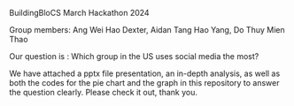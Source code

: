 BuildingBloCS March Hackathon 2024

Group members: Ang Wei Hao Dexter, 
               Aidan Tang Hao Yang, 
               Do Thuy Mien Thao

Our question is : Which group in the US uses social media the most?

We have attached a pptx file presentation, an in-depth analysis, as well as both the codes for the pie chart and the graph in this repository to answer the question clearly. Please check it out, thank you.
